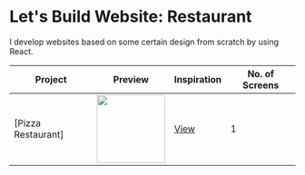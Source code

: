 # Let's Build Website: Restaurant 


I develop websites based on some certain design from scratch by using React.


| Project | Preview | Inspiration | No. of Screens |
| ------ | ------ | ------ | ------ |
| [Pizza Restaurant] | <img src="" width="120" /> | [View](https://) | 1 |

